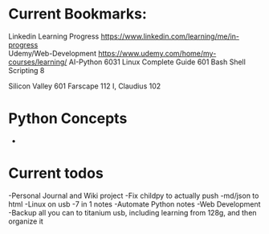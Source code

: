 # Current Bookmarks:
 Linkedin Learning Progress https://www.linkedin.com/learning/me/in-progress	
 Udemy/Web-Development	https://www.udemy.com/home/my-courses/learning/
 AI-Python		6031
 Linux Complete Guide	601
 Bash Shell Scripting	8

 Silicon Valley		601
 Farscape		112
 I, Claudius		102

# Python Concepts
 -
# Current todos
 -Personal Journal and Wiki project
 -Fix childpy to actually push
 -md/json to html
 -Linux on usb
 -7 in 1 notes
 -Automate Python notes
 -Web Development
 -Backup all you can to titanium usb, including learning from 128g, and then organize it
